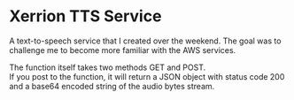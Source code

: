 # Xerrion TTS Service
A text-to-speech service that I created over the weekend.
The goal was to challenge me to become more familiar with the AWS services.

The function itself takes two methods GET and POST.  
If you post to the function, it will return a JSON object with status code 200 and a base64 encoded string of the audio bytes stream.

